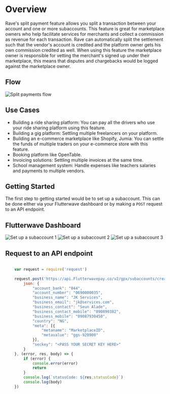 # Overview

Rave's split payment feature allows you split a transaction between your account and one or more subaccounts. This feature is great for marketplace owners who help facilitate services for merchants and collect a commission as revenue for each transaction.
Rave can automatically split the settlement such that the vendor's account is credited and the platform owner gets his own commission credited as well.
When using this feature the marketplace owner is responsible for vetting the merchant's signed up under their marketplace, this means that disputes and chargebacks would be logged against the marketplace owner.

## Flow

![Split payments flow](https://res.cloudinary.com/fullstackmafia/image/upload/v1571320802/Split_Payment_rztiti.png)

## Use Cases


- Building a ride sharing platform: You can pay all the drivers who use your ride sharing platform using this feature.
- Building a gig platform: Settling multiple freelancers on your platform.
- Building an e-commerce marketplace like Shopify, Jumia: You can settle the funds of multiple traders on your e-commerce store with this feature.
- Booking platform like OpenTable. 
- Invoicing solutions: Settling multiple invoices at the same time.
- School management system:  Handle expenses like teachers salaries and payments to multiple vendors.

## Getting Started

The first step to getting started would be to set up a subaccount. This can be done either via your Flutterwave dashboard or by making a  `POST` request to an API endpoint.

## Flutterwave Dashboard

![Set up a subaccount 1](https://files.readme.io/3da6497-Screenshot_2018-07-27_12.36.09.png)
![Set up a subaccount 2](https://files.readme.io/0e4f7b9-Screenshot_2018-07-27_13.32.46.png)
![Set up a subaccount 3](https://files.readme.io/3f11d7b-Screenshot_2018-07-27_13.33.59.png)


## Request to an API endpoint

```javascript

    var request = require('request')
    
    request.post('https://api.Flutterwavepay.co/v2/gpx/subaccounts/create', {
        json: {
            "account_bank": "044",
            "account_number": "0690000035",
            "business_name": "JK Services",
            "business_email": "jk@services.com",
            "business_contact": "Seun Alade",
            "business_contact_mobile": "090890382",
            "business_mobile": "09087930450",
            "country": "NG",
            "meta": [{
                "metaname": "MarketplaceID",
                "metavalue": "ggs-920900"
            }],
            "seckey": "<PASS YOUR SECRET KEY HERE>"
        }
    }, (error, res, body) => {
        if (error) {
            console.error(error)
            return
        }
        console.log(`statusCode: ${res.statusCode}`)
        console.log(body)
    })

```


